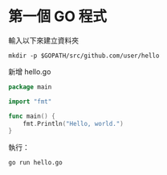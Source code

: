 # 第一個 GO 程式

輸入以下來建立資料夾

```text
mkdir -p $GOPATH/src/github.com/user/hello
```

新增 hello.go

```go
package main

import "fmt"

func main() {
    fmt.Println("Hello, world.")
}
```

執行：

```text
go run hello.go
```

